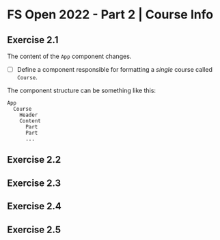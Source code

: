 # FS Open 2022 - Part 2 | Course Info

## Exercise 2.1

The content of the `App` component changes.

- [ ] Define a component responsible for formatting a _single_ course called `Course`.

The component structure can be something like this:

```
App
  Course
    Header
    Content
      Part
      Part
      ...
```

## Exercise 2.2

## Exercise 2.3

## Exercise 2.4

## Exercise 2.5
